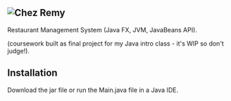 ## ![Chez Remy](Restaurant-Management/chezremy.png?raw=true)

Restaurant Management System (Java FX, JVM, JavaBeans API).

(coursework built as final project for my Java intro class - it's WIP so don't judge!).

## Installation

Download the jar file or run the Main.java file in a Java IDE.
